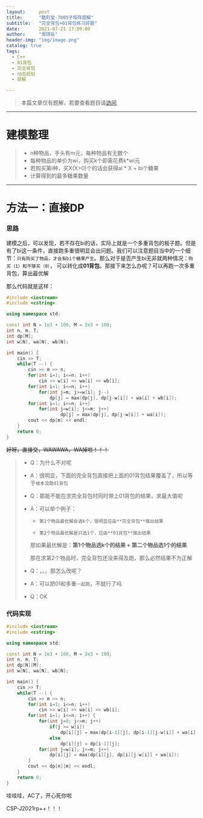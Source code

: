 ```yaml
---
layout:     post
title:      "酷町堂-7005子矩阵题解"
subtitle:   "完全背包+01背包练习好题"
date:       2021-07-21 17:09:00
author:     "周琪岳"
header-img: "img/image.png"
catalog: true
tags: 
  - C++
  - 01背包
  - 完全背包
  - 动态规划
  - 题解

---
```


> 本篇文章仅有题解，若要查看题目请[访问](https://ke.codingtang.com/#/problem/problemSub?id=7005)

*****

# 建模整理

> - n种物品，手头有m元，每种物品有无数个
> - 每种物品的单价为wi，购买k个即需花费k*wi元
> - 若购买第i种，买X(X>0)个的话会获得ai * X + bi个糖果
> - 计算得到的最多糖果数量

* * *

# 方法一：直接DP

### 思路

建模之后，可以发现，若不存在bi的话，实际上就是一个多重背包的板子题。但是有了bi这一条件，直接跑多重很明显会出问题。我们可以注意题目当中的一个细节：`只有购买了物品，才会有bi个糖果产生`。那么对于是否产生bi无非就两种情况：`购买（1）和不够买（0）`， 可以转化成**01背包**。那接下来怎么办呢？可以再跑一次多重背包，算出最优解

那么代码就是这样： 

```c++
#include <iostream>
#include <cstring>

using namespace std;

const int N = 1e3 + 100, M = 2e3 + 100;
int n, m, T;
int dp[M];
int w[N], wa[N], wb[N];

int main() {
	cin >> T;
	while(T --) {
		cin >> m >> n;
		for(int i=1; i<=n; i++)
			cin >> w[i] >> wa[i] >> wb[i];
		for(int i=1; i<=n; i++)
			for(int j=m; j>=w[i]; j--)
				dp[j] = max(dp[j], dp[j-w[i]] + wa[i] + wb[i]);	
		for(int i=1; i<=n; i++)
			for(int j=w[i]; j<=m; j++)
					dp[j] = max(dp[j], dp[j-w[i]] + wa[i]);
		cout << dp[m] << endl; 
	}
	return 0;
} 
```

~~好呀，直接交，WAWAWA，WA掉啦！！！~~

> - Q：为什么不对呢
>
> - A：很明显，下面的完全背包直接把上面的01背包结果覆盖了，所以等于`根本没跑01背包`
>
> - Q：那能不能在求完全背包时同时带上01背包的结果，求最大值呢
>
> - A：可以举个例子：
>
>     - `第1个物品最优解会选k个，很明显应由**完全背包**推出结果`
>
>     - `第2个物品最优解是只选1个，应由**01背包**推出结果`
>
>     那如果最优解是：**第1个物品选k个的结果 + 第二个物品选1个的结果**
>
>     那在求第2个物品时，完全背包还没来得及跑，那么必然结果不为正解
>
> - Q：。。。那怎么改呢？
>
> - A：可以把01和多重`一起跑`，不就行了吗
>
> - Q：OK

### 代码实现

```c++
#include <iostream>
#include <cstring>

using namespace std;

const int N = 1e3 + 100, M = 2e3 + 100;
int n, m, T;
int dp[N][M];
int w[N], wa[N], wb[N];

int main() {
	cin >> T;
	while(T --) {
		cin >> m >> n;
		for(int i=1; i<=n; i++)
			cin >> w[i] >> wa[i] >> wb[i];
		for(int i=1; i<=n; i++) {
			for(int j=0; j<=m; j++)
				if(j >= w[i])
					dp[i][j] = max(dp[i-1][j], dp[i-1][j-w[i]] + wa[i] + wb[i]);
				else
					dp[i][j] = dp[i-1][j];
			for(int j=w[i]; j<=m; j++) 
				dp[i][j] = max(dp[i][j], dp[i][j-w[i]] + wa[i]);
		}
		cout << dp[n][m] << endl; 
	}
	return 0;
} 
```

哇哇哇，AC了，开心死你啦

CSP-J2021rp++！！！

